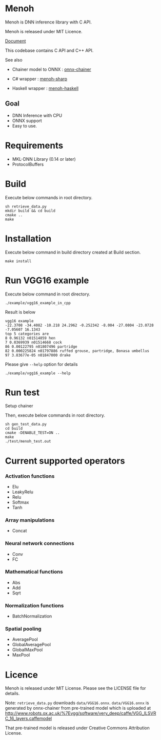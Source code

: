 # Menoh

Menoh is DNN inference library with C API.

Menoh is released under MIT Licence.

[Document](https://pfnet-research.github.io/menoh/)

This codebase contains C API and C++ API.

See also
- Chainer model to ONNX : [onnx-chainer](https://github.com/chainer/onnx-chainer)

- C# wrapper : [menoh-sharp](https://github.com/pfnet-research/menoh-sharp)

- Haskell wrapper : [menoh-haskell](https://github.com/pfnet-research/menoh-haskell)

## Goal

- DNN Inference with CPU
- ONNX support
- Easy to use.

# Requirements

- MKL-DNN Library (0.14 or later)
- ProtocolBuffers

# Build

Execute below commands in root directory.

```
sh retrieve_data.py
mkdir build && cd build
cmake ..
make
```

# Installation

Execute below command in build directory created at Build section.

```
make install
```

# Run VGG16 example

Execute below command in root directory.

```
./example/vgg16_example_in_cpp
```

Result is below

```
vgg16 example
-22.3708 -34.4082 -10.218 24.2962 -0.252342 -8.004 -27.0804 -23.0728 -7.05607 16.1343
top 5 categories are
8 0.96132 n01514859 hen
7 0.0369939 n01514668 cock
86 0.00122795 n01807496 partridge
82 0.000225824 n01797886 ruffed grouse, partridge, Bonasa umbellus
97 3.83677e-05 n01847000 drake
```

Please give `--help` option for details

```
./example/vgg16_example --help
```


# Run test

Setup chainer

Then, execute below commands in root directory.

```
sh gen_test_data.py
cd build
cmake -DENABLE_TEST=ON ..
make
./test/menoh_test.out
```

# Current supported operators

### Activation functions
- Elu
- LeakyRelu
- Relu
- Softmax
- Tanh

### Array manipulations
- Concat

### Neural network connections
- Conv
- FC

### Mathematical functions
- Abs
- Add
- Sqrt

### Normalization functions
- BatchNormalization

### Spatial pooling
- AveragePool
- GlobalAveragePool
- GlobalMaxPool
- MaxPool

# Licence

Menoh is released under MIT License. Please see the LICENSE file for details.

Note: `retrieve_data.py` downloads `data/VGG16.onnx`. `data/VGG16.onnx` is generated by onnx-chainer from pre-trained model which is uploaded
at http://www.robots.ox.ac.uk/%7Evgg/software/very_deep/caffe/VGG_ILSVRC_16_layers.caffemodel

That pre-trained model is released under Creative Commons Attribution License.
